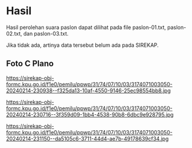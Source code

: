 # Hasil

Hasil perolehan suara paslon dapat dilihat pada file paslon-01.txt, paslon-02.txt, dan paslon-03.txt.

Jika tidak ada, artinya data tersebut belum ada pada SIREKAP.

## Foto C Plano

https://sirekap-obj-formc.kpu.go.id/f1e0/pemilu/ppwp/31/74/07/10/03/3174071003050-20240214-230938--f325da13-10af-4550-9146-25ec98554bb8.jpg

https://sirekap-obj-formc.kpu.go.id/f1e0/pemilu/ppwp/31/74/07/10/03/3174071003050-20240214-230716--3f359d09-1bb4-4538-90b8-6dbc9e928795.jpg

https://sirekap-obj-formc.kpu.go.id/f1e0/pemilu/ppwp/31/74/07/10/03/3174071003050-20240214-231150--da5105c6-3711-44d4-ae7b-49178639cf34.jpg
